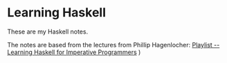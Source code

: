 # Learning Haskell

These are my Haskell notes. 

The notes are based from the lectures from Phillip Hagenlocher:
[Playlist -- Learning Haskell for Imperative Programmers](https://www.youtube.com/watch?v=Vgu82wiiZ90&list=PLe7Ei6viL6jGp1Rfu0dil1JH1SHk9bgDV)
)
